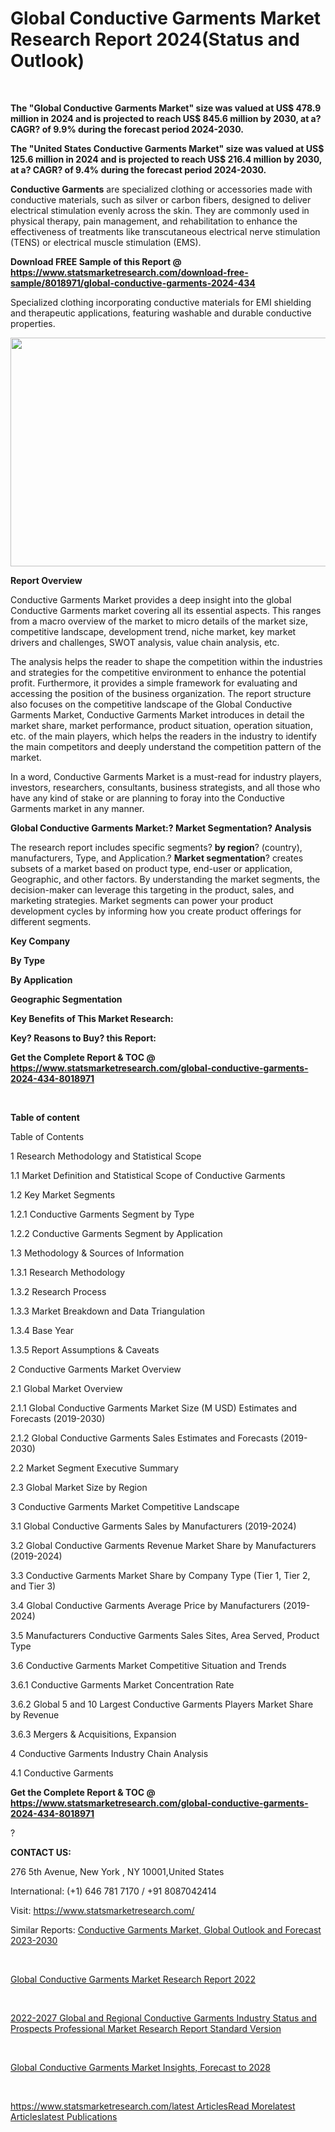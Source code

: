 <h1>Global Conductive Garments Market Research Report 2024(Status and Outlook)</h1><br/><p><strong>The "Global Conductive Garments Market" size was valued at US$ 478.9 million in 2024 and is projected to reach US$ 845.6 million by 2030, at a? <strong>CAGR</strong>? of 9.9% during the forecast period 2024-2030.</strong></p>
 
 
 
 <p><strong>The "United States Conductive Garments Market" size was valued at US$ 125.6 million in 2024 and is projected to reach US$ 216.4 million by 2030, at a? <strong>CAGR</strong>? of 9.4% during the forecast period 2024-2030.</strong></p>
 
 
 
 <p><strong>Conductive Garments</strong> are specialized clothing or accessories made with conductive materials, such as silver or carbon fibers, designed to deliver electrical stimulation evenly across the skin. They are commonly used in physical therapy, pain management, and rehabilitation to enhance the effectiveness of treatments like transcutaneous electrical nerve stimulation (TENS) or electrical muscle stimulation (EMS).</p>
 
 
 
 <p><strong>Download FREE Sample of this Report @ <a href="https://www.statsmarketresearch.com/download-free-sample/8018971/global-conductive-garments-2024-434">https://www.statsmarketresearch.com/download-free-sample/8018971/global-conductive-garments-2024-434</a></strong></p>
 
 
 
 <p>Specialized clothing incorporating conductive materials for EMI shielding and therapeutic applications, featuring washable and durable conductive properties.</p>
 
 
 
 <p><img alt="" src="https://www.24marketreports.com/assets/report-images/ConductiveGarmentsMarket.png" style="height:366px; width:731px" /></p>
 
 
 
 <p><strong>Report Overview</strong></p>
 
 
 
 <p>Conductive Garments Market provides a deep insight into the global Conductive Garments market covering all its essential aspects. This ranges from a macro overview of the market to micro details of the market size, competitive landscape, development trend, niche market, key market drivers and challenges, SWOT analysis, value chain analysis, etc.</p>
 
 
 
 <p>The analysis helps the reader to shape the competition within the industries and strategies for the competitive environment to enhance the potential profit. Furthermore, it provides a simple framework for evaluating and accessing the position of the business organization. The report structure also focuses on the competitive landscape of the Global Conductive Garments Market, Conductive Garments Market introduces in detail the market share, market performance, product situation, operation situation, etc. of the main players, which helps the readers in the industry to identify the main competitors and deeply understand the competition pattern of the market.</p>
 
 
 
 <p>In a word, Conductive Garments Market is a must-read for industry players, investors, researchers, consultants, business strategists, and all those who have any kind of stake or are planning to foray into the Conductive Garments market in any manner.</p>
 
 
 
 <p><strong>Global Conductive Garments Market:? Market Segmentation? Analysis</strong></p>
 
 
 
 <p>The research report includes specific segments? <strong>by region</strong>? (country), manufacturers, Type, and Application.? <strong>Market segmentation</strong>? creates subsets of a market based on product type, end-user or application, Geographic, and other factors. By understanding the market segments, the decision-maker can leverage this targeting in the product, sales, and marketing strategies. Market segments can power your product development cycles by informing how you create product offerings for different segments.</p>
 
 
 
 <p><strong>Key Company</strong></p>
 
 
 
 <p><strong>By Type</strong></p>
 
 
 
 <p><strong><strong>By Application</strong></strong></p>
 
 
 
 <p><strong>Geographic Segmentation</strong></p>
 
 
 
 <p><strong>Key Benefits of This Market Research:</strong></p>
 
 
 
 <p><strong>Key? <strong>Reasons to Buy</strong>? this Report:</strong></p>
 
 
 
 <div><b>Get the Complete Report & TOC @ <a href="https://www.statsmarketresearch.com/global-conductive-garments-2024-434-8018971">https://www.statsmarketresearch.com/global-conductive-garments-2024-434-8018971</a></b></div>
 
 
 
 <p><br />
 
 <b>Table of content</b></p>
 
 
 
 <p>Table of Contents<br />
 
 1 Research Methodology and Statistical Scope<br />
 
 1.1 Market Definition and Statistical Scope of Conductive Garments<br />
 
 1.2 Key Market Segments<br />
 
 1.2.1 Conductive Garments Segment by Type<br />
 
 1.2.2 Conductive Garments Segment by Application<br />
 
 1.3 Methodology & Sources of Information<br />
 
 1.3.1 Research Methodology<br />
 
 1.3.2 Research Process<br />
 
 1.3.3 Market Breakdown and Data Triangulation<br />
 
 1.3.4 Base Year<br />
 
 1.3.5 Report Assumptions & Caveats<br />
 
 2 Conductive Garments Market Overview<br />
 
 2.1 Global Market Overview<br />
 
 2.1.1 Global Conductive Garments Market Size (M USD) Estimates and Forecasts (2019-2030)<br />
 
 2.1.2 Global Conductive Garments Sales Estimates and Forecasts (2019-2030)<br />
 
 2.2 Market Segment Executive Summary<br />
 
 2.3 Global Market Size by Region<br />
 
 3 Conductive Garments Market Competitive Landscape<br />
 
 3.1 Global Conductive Garments Sales by Manufacturers (2019-2024)<br />
 
 3.2 Global Conductive Garments Revenue Market Share by Manufacturers (2019-2024)<br />
 
 3.3 Conductive Garments Market Share by Company Type (Tier 1, Tier 2, and Tier 3)<br />
 
 3.4 Global Conductive Garments Average Price by Manufacturers (2019-2024)<br />
 
 3.5 Manufacturers Conductive Garments Sales Sites, Area Served, Product Type<br />
 
 3.6 Conductive Garments Market Competitive Situation and Trends<br />
 
 3.6.1 Conductive Garments Market Concentration Rate<br />
 
 3.6.2 Global 5 and 10 Largest Conductive Garments Players Market Share by Revenue<br />
 
 3.6.3 Mergers & Acquisitions, Expansion<br />
 
 4 Conductive Garments Industry Chain Analysis<br />
 
 4.1 Conductive Garments</p>
 
 
 
 <div><b>Get the Complete Report & TOC @ <a href="https://www.statsmarketresearch.com/global-conductive-garments-2024-434-8018971">https://www.statsmarketresearch.com/global-conductive-garments-2024-434-8018971</a></b></div>
 
 
 
 <p>? </p>
 
 
 
 <p><b>CONTACT US:</b><br />
 
 276 5th Avenue, New York , NY 10001,United States<br />
 
 International: (+1) 646 781 7170 / +91 8087042414<br />
 
 Visit: <a href="https://www.statsmarketresearch.com/">https://www.statsmarketresearch.com/</a><br />
 
 Similar Reports: <a href="https://www.statsmarketresearch.com/global-conductive-garments-2024-434-8018971">Conductive Garments Market, Global Outlook and Forecast 2023-2030</a><br />
 
 <br />
 
 <a href="https://www.statsmarketresearch.com/global-conductive-garments-2024-434-8018971">Global Conductive Garments Market Research Report 2022</a><br />
 
 <br />
 
 <a href="https://www.statsmarketresearch.com/global-conductive-garments-2024-434-8018971">2022-2027 Global and Regional Conductive Garments Industry Status and Prospects Professional Market Research Report Standard Version</a><br />
 
 <br />
 
 <a href="https://www.statsmarketresearch.com/global-conductive-garments-2024-434-8018971">Global Conductive Garments Market Insights, Forecast to 2028</a><br />
 
 <br />
 
 <a href="https://gyeongbokgung.com">https://www.statsmarketresearch.com/</a><a href="https://hallyeomaritime.com">latest Articles</a><a href="https://jingwansa.com">Read More</a><a href="https://nguoiviet.jp/">latest Articles</a><a href="https://www.intelmarketresearch.com/">latest Publications</a></p>